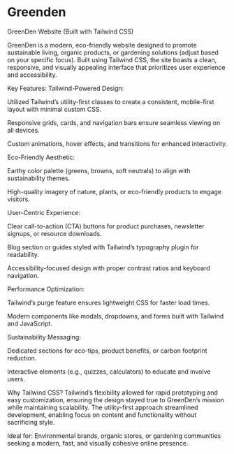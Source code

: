 # Greenden
GreenDen Website (Built with Tailwind CSS)

GreenDen is a modern, eco-friendly website designed to promote sustainable living, organic products, or gardening solutions (adjust based on your specific focus). Built using Tailwind CSS, the site boasts a clean, responsive, and visually appealing interface that prioritizes user experience and accessibility.

Key Features:
Tailwind-Powered Design:

Utilized Tailwind’s utility-first classes to create a consistent, mobile-first layout with minimal custom CSS.

Responsive grids, cards, and navigation bars ensure seamless viewing on all devices.

Custom animations, hover effects, and transitions for enhanced interactivity.

Eco-Friendly Aesthetic:

Earthy color palette (greens, browns, soft neutrals) to align with sustainability themes.

High-quality imagery of nature, plants, or eco-friendly products to engage visitors.

User-Centric Experience:

Clear call-to-action (CTA) buttons for product purchases, newsletter signups, or resource downloads.

Blog section or guides styled with Tailwind’s typography plugin for readability.

Accessibility-focused design with proper contrast ratios and keyboard navigation.

Performance Optimization:

Tailwind’s purge feature ensures lightweight CSS for faster load times.

Modern components like modals, dropdowns, and forms built with Tailwind and JavaScript.

Sustainability Messaging:

Dedicated sections for eco-tips, product benefits, or carbon footprint reduction.

Interactive elements (e.g., quizzes, calculators) to educate and involve users.

Why Tailwind CSS?
Tailwind’s flexibility allowed for rapid prototyping and easy customization, ensuring the design stayed true to GreenDen’s mission while maintaining scalability. The utility-first approach streamlined development, enabling focus on content and functionality without sacrificing style.

Ideal for: Environmental brands, organic stores, or gardening communities seeking a modern, fast, and visually cohesive online presence.
